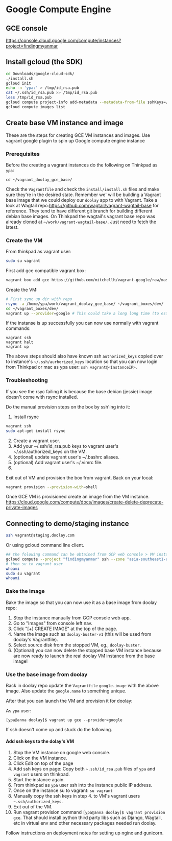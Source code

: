 Google Compute Engine
=====================

## GCE console
https://console.cloud.google.com/compute/instances?project=findingmyanmar

## Install gcloud (the SDK)
```sh
cd Downloads/google-cloud-sdk/
./install.sh
gcloud init
echo -n 'ypa:' > /tmp/id_rsa.pub
cat ~/.ssh/id_rsa.pub >> /tmp/id_rsa.pub
less /tmp/id_rsa.pub
gcloud compute project-info add-metadata --metadata-from-file sshKeys=/tmp/id_rsa.pub
gcloud compute images list
```

## Create base VM instance and image

These are the steps for creating GCE VM instances and images.
Use vagrant google plugin to spin up Google compute engine instance

### Prerequisites
Before the creating a vagrant instances do the following on Thinkpad as `ypa`:

```ssh
cd ~/vagrant_doolay_gce_base/
```
Check the `Vagrantfile` and check the `install/install.sh` files and make sure they're in the desired state.
Remember we' will be building a Vagrant base image that we could deploy our `doolay` app to with Vagrant.
Take a look at Wagtail repo:https://github.com/wagtail/vagrant-wagtail-base for reference. They tend to have different git branch for building different debian base images. On Thinkpad the wagtail's vagrant base repo was already cloned at `~/work/vagrant-wagtail-base/`. Just need to fetch the latest.

### Create the VM

From thinkpad as vagrant user:
```sh
sudo su vagrant
```

First add gce compatible vagrant box:
```sh
vagrant box add gce https://github.com/mitchellh/vagrant-google/raw/master/google.box
```

Create the VM:
```sh
# First sync up dir with repo
rsync -a /home/ypa/work/vagrant_doolay_gce_base/ ~/vagrant_boxes/dev/
cd ~/vagrant_boxes/dev/
vagrant up --provider=google # This could take a long long time (to establish connection with google)
```
If the instanse is up successfully you can now use normally with vagrant commands:
```
vagrant ssh
vagrant halt
vagrant up
```

The above steps should also have known ssh `authorized_keys` copied over to instance's `~/.ssh/aurhorized_keys` location so that you can now login from Thinkpad or mac as ypa user: `ssh vagrant@<InstanceIP>`.

### Troubleshooting

If you see the rsyc failing it is because the base debian (jessie) image doesn't come with rsync installed.

Do the manual provision steps on the box by ssh'ing into it:
1. Install rsync
```sh
vagrant ssh
sudo apt-get install rsync
```
2. Create a vagrant user.
3. Add your ~/.ssh/id_rsa.pub keys to vagrant user's ~/.ssh/authorized_keys on the VM.
4. (optional) update vagrant user's ~/.bashrc aliases.
5. (optional) Add vagrant user's ~/.vimrc file.
6. 

Exit out of VM and provision the box from vagrant. Back on your local:
```sh
vagrant provision --provision-with=shell
```
Once GCE VM is provisioned create an image from the VM instance.
https://cloud.google.com/compute/docs/images/create-delete-deprecate-private-images


## Connecting to demo/staging instance

```sh
ssh vagrant@staging.doolay.com
```

Or using gcloud command line client.

```sh
## the folowing command can be obtained from GCP web console > VM instances's SSH dropdown
gcloud compute --project "findingmyanmar" ssh --zone "asia-southeast1-a" "demo-doolay-jessie-v3"
# then su to vagrant user
whoami
sudo su vagrant
whoami
 ```


### Bake the image
Bake the image so that you can now use it as a base image from doolay repo:

1. Stop the instance manually from GCP console web app.
2. Go to "Images" from console left nav.
3. Click "[+] CREATE IMAGE" at the top of the page.
4. Name the image such as `doolay-buster-v1` (this will be used from doolay's Vagrantfile).
5. Select source disk from the stopped VM, eg., `doolay-buster`.
6. (Optional) you can now delete the stopped base VM instance because are now ready to launch the real doolay VM instance from the base image!


### Use the base image from doolay

Back in doolay repo update the `Vagrantfile` `google.image` with the above image. Also update the `google.name` to something unique.

After that you can launch the VM and provision it for doolay:

As `ypa` user:

```
[ypa@anna doolay]$ vagrant up gce --provider=google
```
If ssh doesn't come up and stuck do the following.

#### Add ssh keys to the dolay's VM
1. Stop the VM instance on google web console.
2. Click on the VM instance.
3. Click Edit on top of the page
4. Add ssh keys on page: Copy both `~.ssh/id_rsa.pub` files of `ypa` and `vagrant` users on thinkpad.
5. Start the instance again.
6. From thinkpad as `ypa` user ssh into the instance public IP address.
7. Once on the instance su to vagrant: `su vagrant`
8. Manually copy the ssh keys in step 4. to VM's vagrant users `~.ssh/authorized_keys`.
9. Exit out of the VM.
10. Run vagrant provision command `[ypa@anna doolay]$ vagrant provision gce`. That should install python third party libs such as Django, Wagtail, etc in virtual env and other necessary packages needed run doolay.

Follow instructions on deployment notes for setting up nginx and gunicorn.
